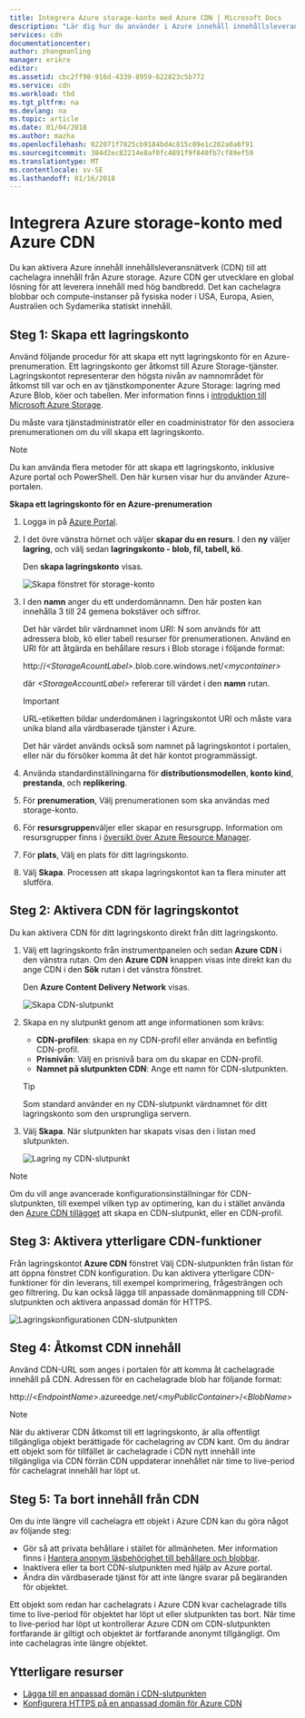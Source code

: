 ```yaml
---
title: Integrera Azure storage-konto med Azure CDN | Microsoft Docs
description: "Lär dig hur du använder i Azure innehåll innehållsleveransnätverk (CDN) för att tillhandahålla hög bandbredd innehåll genom cachelagring blobbar från Azure Storage."
services: cdn
documentationcenter: 
author: zhangmanling
manager: erikre
editor: 
ms.assetid: cbc2ff98-916d-4339-8959-622823c5b772
ms.service: cdn
ms.workload: tbd
ms.tgt_pltfrm: na
ms.devlang: na
ms.topic: article
ms.date: 01/04/2018
ms.author: mazha
ms.openlocfilehash: 022071f7825cb9184bd4c815c09e1c202a0a6f91
ms.sourcegitcommit: 384d2ec82214e8af0fc4891f9f840fb7cf89ef59
ms.translationtype: MT
ms.contentlocale: sv-SE
ms.lasthandoff: 01/16/2018
---
```

# <a name="integrate-an-azure-storage-account-with-azure-cdn"></a>Integrera Azure storage-konto med Azure CDN
Du kan aktivera Azure innehåll innehållsleveransnätverk (CDN) till att cachelagra innehåll från Azure storage. Azure CDN ger utvecklare en global lösning för att leverera innehåll med hög bandbredd. Det kan cachelagra blobbar och compute-instanser på fysiska noder i USA, Europa, Asien, Australien och Sydamerika statiskt innehåll.

## <a name="step-1-create-a-storage-account"></a>Steg 1: Skapa ett lagringskonto
Använd följande procedur för att skapa ett nytt lagringskonto för en Azure-prenumeration. Ett lagringskonto ger åtkomst till Azure Storage-tjänster. Lagringskontot representerar den högsta nivån av namnområdet för åtkomst till var och en av tjänstkomponenter Azure Storage: lagring med Azure Blob, köer och tabellen. Mer information finns i [introduktion till Microsoft Azure Storage](../storage/common/storage-introduction.md).

Du måste vara tjänstadministratör eller en coadministrator för den associera prenumerationen om du vill skapa ett lagringskonto.

> [!NOTE]
> Du kan använda flera metoder för att skapa ett lagringskonto, inklusive Azure portal och PowerShell. Den här kursen visar hur du använder Azure-portalen.   
> 

**Skapa ett lagringskonto för en Azure-prenumeration**

1. Logga in på [Azure Portal](https://portal.azure.com).
2. I det övre vänstra hörnet och väljer **skapar du en resurs**. I den **ny** väljer **lagring**, och välj sedan **lagringskonto - blob, fil, tabell, kö**.
    
    Den **skapa lagringskonto** visas.   

    ![Skapa fönstret för storage-konto](./media/cdn-create-a-storage-account-with-cdn/cdn-create-new-storage-account.png)

3. I den **namn** anger du ett underdomännamn. Den här posten kan innehålla 3 till 24 gemena bokstäver och siffror.
   
    Det här värdet blir värdnamnet inom URI: N som används för att adressera blob, kö eller tabell resurser för prenumerationen. Använd en URI för att åtgärda en behållare resurs i Blob storage i följande format:
   
    http://*&lt;StorageAcountLabel&gt;*.blob.core.windows.net/*&lt;mycontainer&gt;*

    där  *&lt;StorageAccountLabel&gt;*  refererar till värdet i den **namn** rutan.
   
    > [!IMPORTANT]    
    > URL-etiketten bildar underdomänen i lagringskontot URI och måste vara unika bland alla värdbaserade tjänster i Azure.
   
    Det här värdet används också som namnet på lagringskontot i portalen, eller när du försöker komma åt det här kontot programmässigt.
    
4. Använda standardinställningarna för **distributionsmodellen**, **konto kind**, **prestanda**, och **replikering**. 
    
5. För **prenumeration**, Välj prenumerationen som ska användas med storage-konto.
    
6. För **resursgruppen**väljer eller skapar en resursgrupp. Information om resursgrupper finns i [översikt över Azure Resource Manager](../azure-resource-manager/resource-group-overview.md#resource-groups).
    
7. För **plats**, Välj en plats för ditt lagringskonto.
    
8. Välj **Skapa**. Processen att skapa lagringskontot kan ta flera minuter att slutföra.

## <a name="step-2-enable-cdn-for-the-storage-account"></a>Steg 2: Aktivera CDN för lagringskontot

Du kan aktivera CDN för ditt lagringskonto direkt från ditt lagringskonto. 

1. Välj ett lagringskonto från instrumentpanelen och sedan **Azure CDN** i den vänstra rutan. Om den **Azure CDN** knappen visas inte direkt kan du ange CDN i den **Sök** rutan i det vänstra fönstret.
    
    Den **Azure Content Delivery Network** visas.

    ![Skapa CDN-slutpunkt](./media/cdn-create-a-storage-account-with-cdn/cdn-storage-new-endpoint-creation.png)
    
2. Skapa en ny slutpunkt genom att ange informationen som krävs:
    - **CDN-profilen**: skapa en ny CDN-profil eller använda en befintlig CDN-profil.
    - **Prisnivån**: Välj en prisnivå bara om du skapar en CDN-profil.
    - **Namnet på slutpunkten CDN**: Ange ett namn för CDN-slutpunkten.

    > [!TIP]
    > Som standard använder en ny CDN-slutpunkt värdnamnet för ditt lagringskonto som den ursprungliga servern.

3. Välj **Skapa**. När slutpunkten har skapats visas den i listan med slutpunkten.

    ![Lagring ny CDN-slutpunkt](./media/cdn-create-a-storage-account-with-cdn/cdn-storage-new-endpoint-list.png)

> [!NOTE]
> Om du vill ange avancerade konfigurationsinställningar för CDN-slutpunkten, till exempel vilken typ av optimering, kan du i stället använda den [Azure CDN tillägget](cdn-create-new-endpoint.md#create-a-new-cdn-endpoint) att skapa en CDN-slutpunkt, eller en CDN-profil.

## <a name="step-3-enable-additional-cdn-features"></a>Steg 3: Aktivera ytterligare CDN-funktioner

Från lagringskontot **Azure CDN** fönstret Välj CDN-slutpunkten från listan för att öppna fönstret CDN konfiguration. Du kan aktivera ytterligare CDN-funktioner för din leverans, till exempel komprimering, frågesträngen och geo filtrering. Du kan också lägga till anpassade domänmappning till CDN-slutpunkten och aktivera anpassad domän för HTTPS.
    
![Lagringskonfigurationen CDN-slutpunkten](./media/cdn-create-a-storage-account-with-cdn/cdn-storage-endpoint-configuration.png)

## <a name="step-4-access-cdn-content"></a>Steg 4: Åtkomst CDN innehåll
Använd CDN-URL som anges i portalen för att komma åt cachelagrade innehåll på CDN. Adressen för en cachelagrade blob har följande format:

http://<*EndpointName*\>.azureedge.net/<*myPublicContainer*\>/<*BlobName*\>

> [!NOTE]
> När du aktiverar CDN åtkomst till ett lagringskonto, är alla offentligt tillgängliga objekt berättigade för cachelagring av CDN kant. Om du ändrar ett objekt som för tillfället är cachelagrade i CDN nytt innehåll inte tillgängliga via CDN förrän CDN uppdaterar innehållet när time to live-period för cachelagrat innehåll har löpt ut.

## <a name="step-5-remove-content-from-the-cdn"></a>Steg 5: Ta bort innehåll från CDN
Om du inte längre vill cachelagra ett objekt i Azure CDN kan du göra något av följande steg:

* Gör så att privata behållare i stället för allmänheten. Mer information finns i [Hantera anonym läsbehörighet till behållare och blobbar](../storage/blobs/storage-manage-access-to-resources.md).
* Inaktivera eller ta bort CDN-slutpunkten med hjälp av Azure portal.
* Ändra din värdbaserade tjänst för att inte längre svarar på begäranden för objektet.

Ett objekt som redan har cachelagrats i Azure CDN kvar cachelagrade tills time to live-period för objektet har löpt ut eller slutpunkten tas bort. När time to live-period har löpt ut kontrollerar Azure CDN om CDN-slutpunkten fortfarande är giltigt och objektet är fortfarande anonymt tillgängligt. Om inte cachelagras inte längre objektet.

## <a name="additional-resources"></a>Ytterligare resurser
* [Lägga till en anpassad domän i CDN-slutpunkten](cdn-map-content-to-custom-domain.md)
* [Konfigurera HTTPS på en anpassad domän för Azure CDN](cdn-custom-ssl.md)

